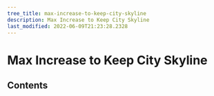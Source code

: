 ```yaml
---
tree_title: max-increase-to-keep-city-skyline
description: Max Increase to Keep City Skyline
last_modified: 2022-06-09T21:23:28.2328
---
```


# Max Increase to Keep City Skyline

## Contents
